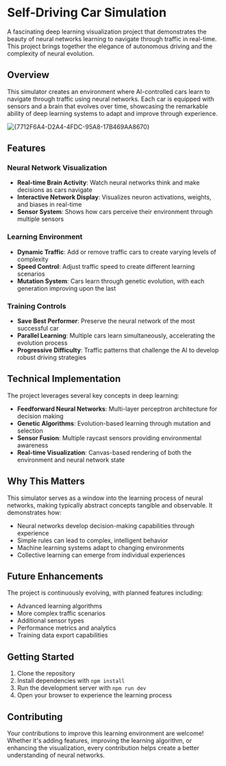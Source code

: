 # Self-Driving Car Simulation

A fascinating deep learning visualization project that demonstrates the beauty of neural networks learning to navigate through traffic in real-time. This project brings together the elegance of autonomous driving and the complexity of neural evolution.

## Overview

This simulator creates an environment where AI-controlled cars learn to navigate through traffic using neural networks. Each car is equipped with sensors and a brain that evolves over time, showcasing the remarkable ability of deep learning systems to adapt and improve through experience.

![{7712F6A4-D2A4-4FDC-95A8-17B469AA8670}](https://github.com/user-attachments/assets/77efdf3f-b62b-44e6-a183-1b7f95afa428)


## Features

### Neural Network Visualization
- **Real-time Brain Activity**: Watch neural networks think and make decisions as cars navigate
- **Interactive Network Display**: Visualizes neuron activations, weights, and biases in real-time
- **Sensor System**: Shows how cars perceive their environment through multiple sensors

### Learning Environment
- **Dynamic Traffic**: Add or remove traffic cars to create varying levels of complexity
- **Speed Control**: Adjust traffic speed to create different learning scenarios
- **Mutation System**: Cars learn through genetic evolution, with each generation improving upon the last

### Training Controls
- **Save Best Performer**: Preserve the neural network of the most successful car
- **Parallel Learning**: Multiple cars learn simultaneously, accelerating the evolution process
- **Progressive Difficulty**: Traffic patterns that challenge the AI to develop robust driving strategies

## Technical Implementation

The project leverages several key concepts in deep learning:

- **Feedforward Neural Networks**: Multi-layer perceptron architecture for decision making
- **Genetic Algorithms**: Evolution-based learning through mutation and selection
- **Sensor Fusion**: Multiple raycast sensors providing environmental awareness
- **Real-time Visualization**: Canvas-based rendering of both the environment and neural network state

## Why This Matters

This simulator serves as a window into the learning process of neural networks, making typically abstract concepts tangible and observable. It demonstrates how:

- Neural networks develop decision-making capabilities through experience
- Simple rules can lead to complex, intelligent behavior
- Machine learning systems adapt to changing environments
- Collective learning can emerge from individual experiences

## Future Enhancements

The project is continuously evolving, with planned features including:

- Advanced learning algorithms
- More complex traffic scenarios
- Additional sensor types
- Performance metrics and analytics
- Training data export capabilities

## Getting Started

1. Clone the repository
2. Install dependencies with `npm install`
3. Run the development server with `npm run dev`
4. Open your browser to experience the learning process

## Contributing

Your contributions to improve this learning environment are welcome! Whether it's adding features, improving the learning algorithm, or enhancing the visualization, every contribution helps create a better understanding of neural networks.
